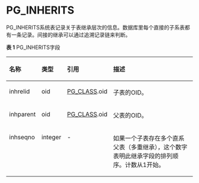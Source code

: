 # PG\_INHERITS

PG\_INHERITS系统表记录关于表继承层次的信息。数据库里每个直接的子系表都有一条记录。间接的继承可以通过追溯记录链来判断。

**表 1**  PG\_INHERITS字段

<a name="zh-cn_topic_0283137615_zh-cn_topic_0237122294_zh-cn_topic_0059777685_tad3c648e8ce54f3ab1aeb9224ba8433d"></a>
<table><thead align="left"><tr id="zh-cn_topic_0283137615_zh-cn_topic_0237122294_zh-cn_topic_0059777685_r3365ae23fbd44c1abfc625dc5737cdc9"><th class="cellrowborder" valign="top" width="12.120000000000001%" id="mcps1.2.5.1.1"><p id="zh-cn_topic_0283137615_zh-cn_topic_0237122294_zh-cn_topic_0059777685_ad2ed129a8fa3475c9c365ac43c12417a"><a name="zh-cn_topic_0283137615_zh-cn_topic_0237122294_zh-cn_topic_0059777685_ad2ed129a8fa3475c9c365ac43c12417a"></a><a name="zh-cn_topic_0283137615_zh-cn_topic_0237122294_zh-cn_topic_0059777685_ad2ed129a8fa3475c9c365ac43c12417a"></a>名称</p>
</th>
<th class="cellrowborder" valign="top" width="11.55%" id="mcps1.2.5.1.2"><p id="zh-cn_topic_0283137615_zh-cn_topic_0237122294_zh-cn_topic_0059777685_ab7e0a656bc3849f291d3571301fc17de"><a name="zh-cn_topic_0283137615_zh-cn_topic_0237122294_zh-cn_topic_0059777685_ab7e0a656bc3849f291d3571301fc17de"></a><a name="zh-cn_topic_0283137615_zh-cn_topic_0237122294_zh-cn_topic_0059777685_ab7e0a656bc3849f291d3571301fc17de"></a>类型</p>
</th>
<th class="cellrowborder" valign="top" width="20.599999999999998%" id="mcps1.2.5.1.3"><p id="zh-cn_topic_0283137615_zh-cn_topic_0237122294_zh-cn_topic_0059777685_a35ad3df7a3f04c25b18a46b4dc267614"><a name="zh-cn_topic_0283137615_zh-cn_topic_0237122294_zh-cn_topic_0059777685_a35ad3df7a3f04c25b18a46b4dc267614"></a><a name="zh-cn_topic_0283137615_zh-cn_topic_0237122294_zh-cn_topic_0059777685_a35ad3df7a3f04c25b18a46b4dc267614"></a>引用</p>
</th>
<th class="cellrowborder" valign="top" width="55.730000000000004%" id="mcps1.2.5.1.4"><p id="zh-cn_topic_0283137615_zh-cn_topic_0237122294_zh-cn_topic_0059777685_abffbb5ca54e44f5fbfb595fbdfece3fd"><a name="zh-cn_topic_0283137615_zh-cn_topic_0237122294_zh-cn_topic_0059777685_abffbb5ca54e44f5fbfb595fbdfece3fd"></a><a name="zh-cn_topic_0283137615_zh-cn_topic_0237122294_zh-cn_topic_0059777685_abffbb5ca54e44f5fbfb595fbdfece3fd"></a>描述</p>
</th>
</tr>
</thead>
<tbody><tr id="zh-cn_topic_0283137615_zh-cn_topic_0237122294_zh-cn_topic_0059777685_rd7ab96d4c29446ce9a45f1396a681332"><td class="cellrowborder" valign="top" width="12.120000000000001%" headers="mcps1.2.5.1.1 "><p id="zh-cn_topic_0283137615_zh-cn_topic_0237122294_zh-cn_topic_0059777685_a63c2c56218ef4b0892c5b9839a1cf958"><a name="zh-cn_topic_0283137615_zh-cn_topic_0237122294_zh-cn_topic_0059777685_a63c2c56218ef4b0892c5b9839a1cf958"></a><a name="zh-cn_topic_0283137615_zh-cn_topic_0237122294_zh-cn_topic_0059777685_a63c2c56218ef4b0892c5b9839a1cf958"></a>inhrelid</p>
</td>
<td class="cellrowborder" valign="top" width="11.55%" headers="mcps1.2.5.1.2 "><p id="zh-cn_topic_0283137615_zh-cn_topic_0237122294_zh-cn_topic_0059777685_ab64ca897146d489d8b13f59c1f57d71a"><a name="zh-cn_topic_0283137615_zh-cn_topic_0237122294_zh-cn_topic_0059777685_ab64ca897146d489d8b13f59c1f57d71a"></a><a name="zh-cn_topic_0283137615_zh-cn_topic_0237122294_zh-cn_topic_0059777685_ab64ca897146d489d8b13f59c1f57d71a"></a>oid</p>
</td>
<td class="cellrowborder" valign="top" width="20.599999999999998%" headers="mcps1.2.5.1.3 "><p id="zh-cn_topic_0283137615_zh-cn_topic_0237122294_zh-cn_topic_0059777685_a51ea9bd754b84428989f28dcc8412a38"><a name="zh-cn_topic_0283137615_zh-cn_topic_0237122294_zh-cn_topic_0059777685_a51ea9bd754b84428989f28dcc8412a38"></a><a name="zh-cn_topic_0283137615_zh-cn_topic_0237122294_zh-cn_topic_0059777685_a51ea9bd754b84428989f28dcc8412a38"></a><a href="PG_CLASS.md">PG_CLASS</a>.oid</p>
</td>
<td class="cellrowborder" valign="top" width="55.730000000000004%" headers="mcps1.2.5.1.4 "><p id="zh-cn_topic_0283137615_zh-cn_topic_0237122294_zh-cn_topic_0059777685_a902240c90ce54ea6a6118e5fe3f78c0b"><a name="zh-cn_topic_0283137615_zh-cn_topic_0237122294_zh-cn_topic_0059777685_a902240c90ce54ea6a6118e5fe3f78c0b"></a><a name="zh-cn_topic_0283137615_zh-cn_topic_0237122294_zh-cn_topic_0059777685_a902240c90ce54ea6a6118e5fe3f78c0b"></a>子表的OID。</p>
</td>
</tr>
<tr id="zh-cn_topic_0283137615_zh-cn_topic_0237122294_zh-cn_topic_0059777685_r4bc94ec9d9cd45e986eb822a237a8f03"><td class="cellrowborder" valign="top" width="12.120000000000001%" headers="mcps1.2.5.1.1 "><p id="zh-cn_topic_0283137615_zh-cn_topic_0237122294_zh-cn_topic_0059777685_a8acd6fb22993425cbcc5abb50953c6bd"><a name="zh-cn_topic_0283137615_zh-cn_topic_0237122294_zh-cn_topic_0059777685_a8acd6fb22993425cbcc5abb50953c6bd"></a><a name="zh-cn_topic_0283137615_zh-cn_topic_0237122294_zh-cn_topic_0059777685_a8acd6fb22993425cbcc5abb50953c6bd"></a>inhparent</p>
</td>
<td class="cellrowborder" valign="top" width="11.55%" headers="mcps1.2.5.1.2 "><p id="zh-cn_topic_0283137615_zh-cn_topic_0237122294_zh-cn_topic_0059777685_a41ace227029042a5887cef187fc14f48"><a name="zh-cn_topic_0283137615_zh-cn_topic_0237122294_zh-cn_topic_0059777685_a41ace227029042a5887cef187fc14f48"></a><a name="zh-cn_topic_0283137615_zh-cn_topic_0237122294_zh-cn_topic_0059777685_a41ace227029042a5887cef187fc14f48"></a>oid</p>
</td>
<td class="cellrowborder" valign="top" width="20.599999999999998%" headers="mcps1.2.5.1.3 "><p id="zh-cn_topic_0283137615_zh-cn_topic_0237122294_zh-cn_topic_0059777685_af848a0cf88ce40139667ebb317864a26"><a name="zh-cn_topic_0283137615_zh-cn_topic_0237122294_zh-cn_topic_0059777685_af848a0cf88ce40139667ebb317864a26"></a><a name="zh-cn_topic_0283137615_zh-cn_topic_0237122294_zh-cn_topic_0059777685_af848a0cf88ce40139667ebb317864a26"></a><a href="PG_CLASS.md">PG_CLASS</a>.oid</p>
</td>
<td class="cellrowborder" valign="top" width="55.730000000000004%" headers="mcps1.2.5.1.4 "><p id="zh-cn_topic_0283137615_zh-cn_topic_0237122294_zh-cn_topic_0059777685_a5cfc212e4e2f47c8838004694cc7021a"><a name="zh-cn_topic_0283137615_zh-cn_topic_0237122294_zh-cn_topic_0059777685_a5cfc212e4e2f47c8838004694cc7021a"></a><a name="zh-cn_topic_0283137615_zh-cn_topic_0237122294_zh-cn_topic_0059777685_a5cfc212e4e2f47c8838004694cc7021a"></a>父表的OID。</p>
</td>
</tr>
<tr id="zh-cn_topic_0283137615_zh-cn_topic_0237122294_zh-cn_topic_0059777685_ra387bf30ac80463fb60251a5ed8fd1eb"><td class="cellrowborder" valign="top" width="12.120000000000001%" headers="mcps1.2.5.1.1 "><p id="zh-cn_topic_0283137615_zh-cn_topic_0237122294_zh-cn_topic_0059777685_a89dc45676f17408ebc6aaa24c615db1b"><a name="zh-cn_topic_0283137615_zh-cn_topic_0237122294_zh-cn_topic_0059777685_a89dc45676f17408ebc6aaa24c615db1b"></a><a name="zh-cn_topic_0283137615_zh-cn_topic_0237122294_zh-cn_topic_0059777685_a89dc45676f17408ebc6aaa24c615db1b"></a>inhseqno</p>
</td>
<td class="cellrowborder" valign="top" width="11.55%" headers="mcps1.2.5.1.2 "><p id="zh-cn_topic_0283137615_zh-cn_topic_0237122294_zh-cn_topic_0059777685_a03e3cfef372f4b0cb7775e0a1f1de44d"><a name="zh-cn_topic_0283137615_zh-cn_topic_0237122294_zh-cn_topic_0059777685_a03e3cfef372f4b0cb7775e0a1f1de44d"></a><a name="zh-cn_topic_0283137615_zh-cn_topic_0237122294_zh-cn_topic_0059777685_a03e3cfef372f4b0cb7775e0a1f1de44d"></a>integer</p>
</td>
<td class="cellrowborder" valign="top" width="20.599999999999998%" headers="mcps1.2.5.1.3 "><p id="zh-cn_topic_0283137615_zh-cn_topic_0237122294_zh-cn_topic_0059777685_a2a991d65e6f34985a4aa27e7c7c3a9a3"><a name="zh-cn_topic_0283137615_zh-cn_topic_0237122294_zh-cn_topic_0059777685_a2a991d65e6f34985a4aa27e7c7c3a9a3"></a><a name="zh-cn_topic_0283137615_zh-cn_topic_0237122294_zh-cn_topic_0059777685_a2a991d65e6f34985a4aa27e7c7c3a9a3"></a>-</p>
</td>
<td class="cellrowborder" valign="top" width="55.730000000000004%" headers="mcps1.2.5.1.4 "><p id="zh-cn_topic_0283137615_zh-cn_topic_0237122294_zh-cn_topic_0059777685_abd351fc6a07a47b988ca965eb96ada6b"><a name="zh-cn_topic_0283137615_zh-cn_topic_0237122294_zh-cn_topic_0059777685_abd351fc6a07a47b988ca965eb96ada6b"></a><a name="zh-cn_topic_0283137615_zh-cn_topic_0237122294_zh-cn_topic_0059777685_abd351fc6a07a47b988ca965eb96ada6b"></a>如果一个子表存在多个直系父表（多重继承），这个数字表明此继承字段的排列顺序。计数从1开始。</p>
</td>
</tr>
</tbody>
</table>
